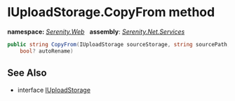 # IUploadStorage.CopyFrom method
**namespace:** *[Serenity.Web](../../README.md#serenity.web-namespace)*   **assembly**: *[Serenity.Net.Services](../../README.md)*

```csharp
public string CopyFrom(IUploadStorage sourceStorage, string sourcePath, string targetPath, 
    bool? autoRename)
```

## See Also

* interface [IUploadStorage](../IUploadStorage.md)